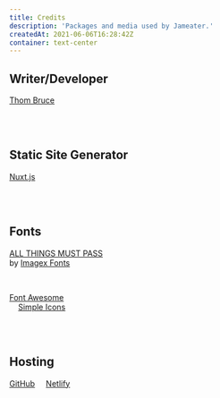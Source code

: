 ```yaml
---
title: Credits
description: 'Packages and media used by Jameater.'
createdAt: 2021-06-06T16:28:42Z
container: text-center
---
```


## Writer/Developer

<a href='https://thombruce.com/' class='text-3xl font-light'>Thom Bruce</a>

<br/>
<br/>

## Static Site Generator

<a href='https://nuxtjs.org/' class='text-2xl'><tnt-simple-icon icon='nuxtdotjs'></tnt-simple-icon> Nuxt.js</a>

<br/>
<br/>

## Fonts

<a href='https://www.dafont.com/all-things-must-pass.font' class='font-poster'>ALL THINGS MUST PASS</a>
<br/>
by [Imagex Fonts](http://www.imagex-fonts.com/)

<br/>

<a href='https://fontawesome.com/'><tnt-simple-icon icon='fontawesome'></tnt-simple-icon> Font Awesome</a>
<br class='inline md:hidden'/><span class='hidden md:inline'>&nbsp;&nbsp;&nbsp;</span>
<a href='https://simpleicons.org/'><tnt-simple-icon icon='simpleicons'></tnt-simple-icon> Simple Icons</a>

<br/>
<br/>

## Hosting

<a href='https://github.com/' class='text-2xl font-light'><tnt-simple-icon icon='github'></tnt-simple-icon> GitHub</a>
&nbsp;&nbsp;&nbsp;
<a href='https://netlify.com/' class='text-2xl font-light'><tnt-simple-icon icon='netlify'></tnt-simple-icon> Netlify</a>